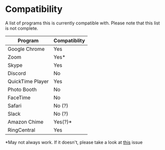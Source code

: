 # Compatibility

A list of programs this is currently compatible with.
Please note that this list is not complete.

|Program|Compatiblity|
|---|---|
|Google Chrome|Yes|
|Zoom|Yes*|
|Skype|Yes|
|Discord|No|
|QuickTime Player|Yes|
|Photo Booth|No|
|FaceTime|No|
|Safari|No (?)|
|Slack|No (?)|
|Amazon Chime|Yes(?)*|
|RingCentral|Yes|

*May not always work. If it doesn't, please take a look at [this](https://github.com/johnboiles/obs-mac-virtualcam/issues/4) issue

